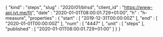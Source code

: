 {
  "kind" : "steps",
  "slug" : "2020/01/blrsd",
  "client_id" : "https://www-api.jvt.me/fit",
  "date" : "2020-01-01T08:00:01.729+01:00",
  "h" : "h-measure",
  "properties" : {
    "start" : [ "2019-12-31T00:00:00Z" ],
    "end" : [ "2020-01-01T00:00:00Z" ],
    "num" : [ "4447" ],
    "unit" : [ "steps" ],
    "published" : [ "2020-01-01T08:00:01.729+01:00" ]
  }
}
